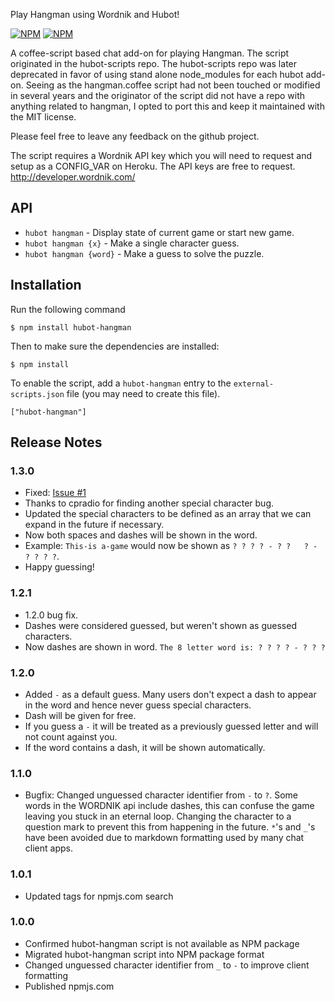 Play Hangman using Wordnik and Hubot!

[![NPM](https://nodei.co/npm/hubot-hangman.png?downloads=true&&downloadRank=true&stars=true)](https://nodei.co/npm/hubot-hangman/) [![NPM](https://nodei.co/npm-dl/hubot-hangman.png?months=3&height=3)](https://nodei.co/npm/hubot-hangman/)

A coffee-script based chat add-on for playing Hangman. The script originated in the hubot-scripts repo. The hubot-scripts repo was later deprecated in favor of using stand alone node_modules for each hubot add-on. Seeing as the hangman.coffee script had not been touched or modified in several years and the originator of the script did not have a repo with anything related to hangman, I opted to port this and keep it maintained with the MIT license.

Please feel free to leave any feedback on the github project.

The script requires a Wordnik API key which you will need to request and setup as a CONFIG_VAR on Heroku. The API keys are free to request. http://developer.wordnik.com/

API
---

* `hubot hangman` - Display state of current game or start new game.
* `hubot hangman {x}` - Make a single character guess.
* `hubot hangman {word}` - Make a guess to solve the puzzle.

## Installation

Run the following command 

    $ npm install hubot-hangman

Then to make sure the dependencies are installed:

    $ npm install

To enable the script, add a `hubot-hangman` entry to the `external-scripts.json`
file (you may need to create this file).

    ["hubot-hangman"]

## Release Notes

### 1.3.0

* Fixed: [Issue #1](https://github.com/kwandrews7/hubot-hangman/issues/1)
* Thanks to cpradio for finding another special character bug.
* Updated the special characters to be defined as an array that we can expand in the future if necessary.
* Now both spaces and dashes will be shown in the word. 
* Example: `This-is a-game` would now be shown as `? ? ? ? - ? ?   ? - ? ? ? ?`.
* Happy guessing!


### 1.2.1

* 1.2.0 bug fix. 
* Dashes were considered guessed, but weren't shown as guessed characters.
* Now dashes are shown in word. `The 8 letter word is: ? ? ? ? - ? ? ?`

### 1.2.0

* Added `-` as a default guess. Many users don't expect a dash to appear in the word and hence never guess special characters. 
* Dash will be given for free.
* If you guess a `-` it will be treated as a previously guessed letter and will not count against you.
* If the word contains a dash, it will be shown automatically.

### 1.1.0

* Bugfix: Changed unguessed character identifier from `-` to `?`. Some words in the WORDNIK api include dashes, this can confuse the game leaving you stuck in an eternal loop. Changing the character to a question mark to prevent this from happening in the future. `*`'s and `_`'s have been avoided due to markdown formatting used by many chat client apps.

### 1.0.1

* Updated tags for npmjs.com search

### 1.0.0
 
* Confirmed hubot-hangman script is not available as NPM package
* Migrated hubot-hangman script into NPM package format
* Changed unguessed character identifier from `_` to `-` to improve client formatting
* Published npmjs.com
